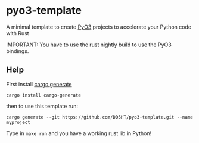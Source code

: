 # pyo3-template

A minimal template to create [PyO3][1] projects to accelerate your Python code with Rust

IMPORTANT: You have to use the rust nightly build to use the PyO3 bindings.

## Help

First install [cargo generate][0]

```cargo install cargo-generate```

then to use this template run:

```cargo generate --git https://github.com/DD5HT/pyo3-template.git --name myproject```

Type in ```make run``` and you have a working rust lib in Python!

[0]: https://github.com/ashleygwilliams/cargo-generate
[1]: https://github.com/PyO3/pyo3
